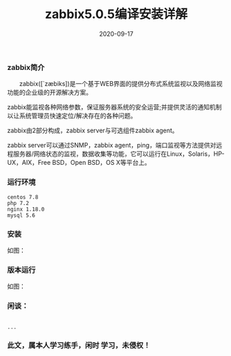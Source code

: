 ﻿---
layout: post
title:  zabbix5.0.5编译安装详解
date: 2020-09-17
tags: zabbix
---

        
### zabbix简介


&emsp;&emsp;zabbix([`zæbiks])是一个基于WEB界面的提供分布式系统监视以及网络监视功能的企业级的开源解决方案。

zabbix能监视各种网络参数，保证服务器系统的安全运营;并提供灵活的通知机制以让系统管理员快速定位/解决存在的各种问题。

zabbix由2部分构成，zabbix server与可选组件zabbix agent。

zabbix server可以通过SNMP，zabbix agent，ping，端口监视等方法提供对远程服务器/网络状态的监视，数据收集等功能，它可以运行在Linux，Solaris，HP-UX，AIX，Free BSD，Open BSD，OS X等平台上。


### 运行环境

```
centos 7.8
php 7.2
nginx 1.18.0
mysql 5.6
``` 

### 安装

如图：



### 版本运行

如图：



### 闲谈： 

```

...

```


### 此文，属本人学习练手，闲时 学习，未侵权！